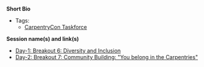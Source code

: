 **Short Bio**

- Tags: 
  - [CarpentryCon Taskforce](https://github.com/carpentries/carpentrycon/blob/master/ShortBio/TaskForce/MalvikaSharan-bio.md)

**Session name(s) and link(s)**

- [Day-1: Breakout 6: Diversity and Inclusion](https://github.com/carpentries/carpentrycon/tree/master/Sessions/2018-05-30/12-Breakout-6-Diversity-And-Inclusion)
- [Day-2: Breakout 7: Community Building: "You belong in the Carpentries"](https://github.com/carpentries/carpentrycon/tree/master/Sessions/2018-05-31/04-Breakout-7-Community-Building)
